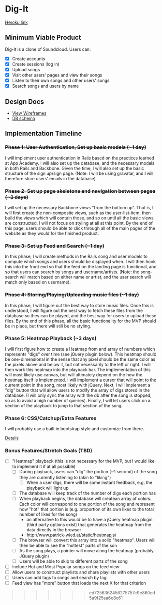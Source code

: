 # Dig-It

[Heroku link][heroku]

[heroku]: #

## Minimum Viable Product
Dig-It is a clone of Soundcloud. Users can:

- [X] Create accounts
- [X] Create sessions (log in)
- [X] Upload songs
- [X] Visit other users' pages and view their songs
- [X] Listen to their own songs and other users' songs
- [X] Search songs and users by name

## Design Docs
* [View Wireframes][views]
* [DB schema][schema]

[views]: ./docs/views.md
[schema]: ./docs/schema.md

## Implementation Timeline

### ~~Phase 1: User Authentication, Set up basic models (~1 day)~~
I will implement user authentication in Rails based on the practices learned at
App Academy. I will also set up the database, and the necessary models in both Rails and Backbone. Given the time, I will also set up the basic structure of the sign up/sign page. (Note: I will be using gravatar, and I will therefore store users' emails in the database)

### ~~Phase 2: Set up page skeletons and navigation between pages (~3 days)~~
I will set up the necessary Backbone views "from the bottom up". That is, I will first create the non-composite views, such as the user-list-item, then build the views which will contain those, and so on until all the basic views are constructed. I will not focus on styling at all at this point. By the end of this page, users should be able to click through all of the main pages of the website as they would for the finished product.

### ~~Phase 3: Set up Feed and Search (~1 day)~~
In this phase, I will create methods in the Rails song and user models to compute which songs and users should be displayed when. I will then hook this into the front end so that the feed on the landing page is functional, and so that users can search by songs and username/artists. (Note: the song-search will match based on either name or artist, and the user search will match only based on username).

### ~~Phase 4: Storing/Playing/Uploading music files (~1 day)~~
In this phase, I will figure out the best way to store music files. Once this is understood, I will figure out the best way to fetch these files from the database so they can be played, and the best way for users to upload these files. By the end of this phase, all the basic functionality for the MVP should be in place, but there will still be no styling.

### Phase 5: Heatmap Playback (~3 days)
I will first figure how to create a Heatmap from and array of numbers which represents "digs" over time (see jQuery plugin below). This heatmap should be one-dimensional in the sense that any pixel should be the same color as the pixels above and below it, but not necessarily to the left or right. I will then work this heatmap into the playback bar. The implementation of this will most likely use canvas, but will ultimately depend on the how the heatmap itself is implemented. I will implement a cursor that will point to the current point in the song, most likely with jQuery. Next, I will implement a "dig" button that will allow users to modify the array of digs stored in the database. (I will only sync the array with the db after the song is stopped, so as to avoid a high number of queries). Finally, I will let users click on a section of the playback to jump to that section of the song.

### Phase 6: CSS/Catchup/Extra Features
I will probably use a built in bootstrap style and customize from there.

[Details][phase-one]

### Bonus Features/Stretch Goals (TBD)
- [ ] "Heatmap" playback (this is not necessary for the MVP, but I would like to implement it if at all possible)
  * [ ] During playback, users can "dig" the portion (~1 second) of the song they are currently listening to (akin to "liking")
    - [ ] When a user digs, there will be some instant feedback, e.g. the playback will light up
  * [ ] The database will keep track of the number of digs each portion has
  * [ ] When playback begins, the database will createan array of colors. Each color will correspond to one portion of the song and represent how "hot" that portion is (e.g. proportion of its own likes to the total number of likes for the song)
    - an alternative to this would be to have a jQuery heatmap plugin (third party options exist) that generates the heatmap from the data directly in the browser
    - http://www.patrick-wied.at/static/heatmapjs/
  * [ ] The browser will convert this array into a solid "heatmap". Users will then be able to see the "hottest" parts of the son
  * [ ] As the song plays, a pointer will move along the heatmap (probably JQuery plugin)
  * [ ] Users will be able to skip to different parts of the song
- [ ] Include Hot and Most Popular songs on the feed view
- [ ] Allow users to construct playlists and share playlists with other users
- [ ] Users can add tags to songs and search by tag
- [ ] Feed view has "more" button that loads the next X for that criterion
>>>>>>> ed7256362456275757c9e860cd5a9f25aa6e8e61


[phase-one]: ./docs/phases/phase1.md
[phase-two]: ./docs/phases/phase2.md
[phase-three]: ./docs/phases/phase3.md
[phase-four]: ./docs/phases/phase4.md
[phase-five]: ./docs/phases/phase5.md
